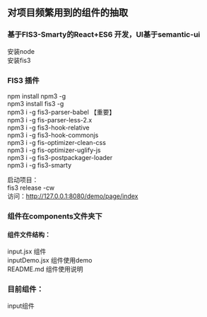 ## 对项目频繁用到的组件的抽取    


### 基于FIS3-Smarty的React+ES6 开发，UI基于semantic-ui   
安装node   
安装fis3  

### FIS3 插件  

npm install npm3 -g   
npm3 install fis3 -g  
npm3 i -g  fis3-parser-babel  【重要】   
npm3 i -g fis-parser-less-2.x  
npm3 i -g  fis3-hook-relative  
npm3 i -g  fis3-hook-commonjs    
npm3 i -g  fis-optimizer-clean-css    
npm3 i -g  fis-optimizer-uglify-js   
npm3 i -g fis3-postpackager-loader   
npm3 i -g  fis3-smarty   

启动项目：  
fis3 release -cw  
访问：http://127.0.0.1:8080/demo/page/index  


### 组件在components文件夹下 
#### 组件文件结构：  
input.jsx  组件  
inputDemo.jsx  组件使用demo  
README.md  组件使用说明

### 目前组件：  
input组件
